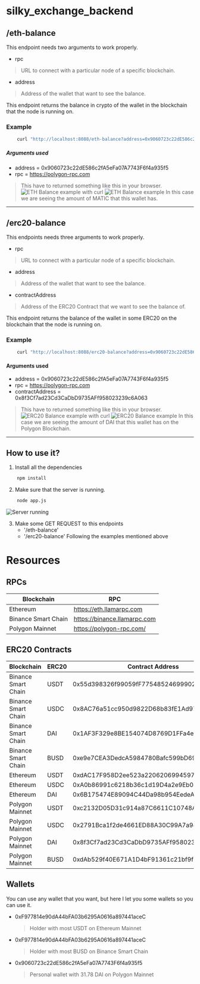 # silky_exchange_backend

## /eth-balance
This endpoint needs two arguments to work properly.

- rpc
> URL to connect with a particular node of a specific blockchain.

- address
> Address of the wallet that want to see the balance.

This endpoint returns the balance in crypto of the wallet in the blockchain that the node is running on.

### Example
```bash
    curl "http://localhost:8088/eth-balance?address=0x9060723c22dE586c2fA5eFa07A7743F6f4a935f5&rpc=https://polygon-rpc.com"
```

##### Arguments used
- address = 0x9060723c22dE586c2fA5eFa07A7743F6f4a935f5
- rpc = https://polygon-rpc.com

> This have to returned something like this in your browser.
![ETH Balance example with curl](https://i.ibb.co/Xppg04z/curl-request-eth-balance.png)
![ETH Balance example](https://i.ibb.co/RPPttGk/ETH-BALANCE.png)
In this case we are seeing the amount of MATIC that this wallet has.

---

## /erc20-balance
This endpoints needs three arguments to work properly.

- rpc
> URL to connect with a particular node of a specific blockchain.

- address
> Address of the wallet that want to see the balance.

- contractAddress
> Address of the ERC20 Contract that we want to see the balance of.

This endpoint returns the balance of the wallet in some ERC20 on the blockchain that the node is running on.

### Example
```bash
    curl "http://localhost:8088/erc20-balance?address=0x9060723c22dE586c2fA5eFa07A7743F6f4a935f5&rpc=https://polygon-rpc.com&contractAddress=0x8f3Cf7ad23Cd3CaDbD9735AFf958023239c6A063"
```

#### Arguments used
- address = 0x9060723c22dE586c2fA5eFa07A7743F6f4a935f5
- rpc = https://polygon-rpc.com
- contractAddress = 0x8f3Cf7ad23Cd3CaDbD9735AFf958023239c6A063

> This have to returned something like this in your browser.
![ERC20 Balance example with curl](https://i.ibb.co/n3zm7qC/curl-request-erc20-balance.png)
![ERC20 Balance example](https://i.ibb.co/t4vkmKN/erc20-balance.png)
In this case we are seeing the amount of DAI that this wallet has on the Polygon Blockchain.


---

## How to use it?
1. Install all the dependencies
```bash
    npm install
```

2. Make sure that the server is running.
```bash
    node app.js
```
![Server running](https://i.ibb.co/GTmbzzz/node-js-server-listening.png)

3. Make some GET REQUEST to this endpoints
    - '/eth-balance'
    - '/erc20-balance'
Following the examples mentioned above

# Resources
## RPCs
| Blockchain | RPC |
| ------------ | ------------ |
| Ethereum | https://eth.llamarpc.com |
| Binance Smart Chain | https://binance.llamarpc.com |
| Polygon Mainnet | https://polygon-rpc.com/ |

## ERC20 Contracts
| Blockchain | ERC20 | Contract Address |
| ------------ | ------------ | ------------ |
| Binance Smart Chain | USDT | 0x55d398326f99059fF775485246999027B3197955 |
| Binance Smart Chain | USDC | 0x8AC76a51cc950d9822D68b83fE1Ad97B32Cd580d |
| Binance Smart Chain | DAI | 0x1AF3F329e8BE154074D8769D1FFa4eE058B1DBc3 |
| Binance Smart Chain | BUSD | 0xe9e7CEA3DedcA5984780Bafc599bD69ADd087D56 |
| Ethereum | USDT | 0xdAC17F958D2ee523a2206206994597C13D831ec7 |
| Ethereum | USDC | 0xA0b86991c6218b36c1d19D4a2e9Eb0cE3606eB48 |
| Ethereum | DAI | 0x6B175474E89094C44Da98b954EedeAC495271d0F |
| Polygon Mainnet | USDT | 0xc2132D05D31c914a87C6611C10748AEb04B58e8F |
| Polygon Mainnet | USDC | 0x2791Bca1f2de4661ED88A30C99A7a9449Aa84174 |
| Polygon Mainnet | DAI | 0x8f3Cf7ad23Cd3CaDbD9735AFf958023239c6A063 |
| Polygon Mainnet | BUSD | 0xdAb529f40E671A1D4bF91361c21bf9f0C9712ab7 |

## Wallets
You can use any wallet that you want, but here I let you some wallets so you can use it.
- 0xF977814e90dA44bFA03b6295A0616a897441aceC
    > Holder with most USDT on Ethereum Mainnet
- 0xF977814e90dA44bFA03b6295A0616a897441aceC
    > Holder with most BUSD on Binance Smart Chain
- 0x9060723c22dE586c2fA5eFa07A7743F6f4a935f5
    > Personal wallet with 31.78 DAI on Polygon Mainnet